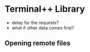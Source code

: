 # Terminal++ Library

- delay for the requests? 
- what if other data comes first? 

## Opening remote files

